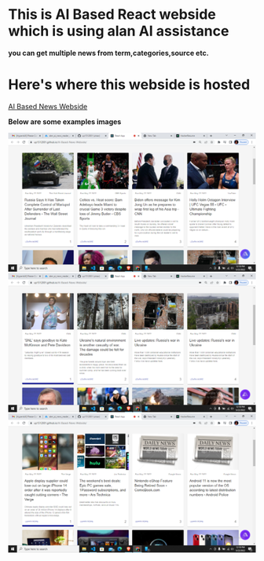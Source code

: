 # This is AI Based React webside which is using alan AI assistance

**you can get multiple news from term,categories,source etc.**

# Here's where this webside is hosted
[AI Based News Webside](https://up1512001.github.io/AI-Based-News-Webside/)

**Below are some examples images**

![](src/images/Screenshot%20(14).png)
![](src/images/Screenshot%20(15).png)
![](src/images/Screenshot%20(16).png)